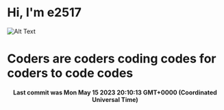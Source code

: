 # Hi, I'm e2517

![Alt Text](https://github.com/E2517/e2517/blob/master/images/background.gif)

# Coders are coders coding codes for coders to code codes

<h4 align="center">Last commit was Mon May 15 2023 20:10:13 GMT+0000 (Coordinated Universal Time)</h4>
